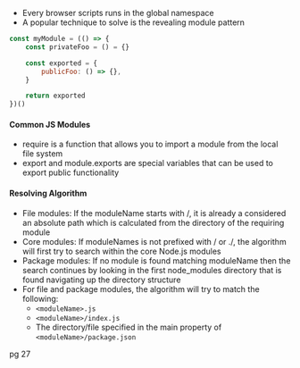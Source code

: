 - Every browser scripts runs in the global namespace
- A popular technique to solve is the revealing module pattern
```javascript
const myModule = (() => {
	const privateFoo = () = {}

	const exported = {
		publicFoo: () => {},
	}

	return exported
})()
```

#### Common JS Modules
- require is a function that allows you to import a module from the local file system
- export and module.exports are special variables that can be used to export public functionality

#### Resolving Algorithm
- File modules: If the moduleName starts with /, it is already a considered an absolute path which is calculated from the directory of the requiring module
- Core modules: If moduleNames is not prefixed with / or ./, the algorithm will first try to search within the core Node.js modules
- Package modules: If no module is found matching moduleName then the search continues by looking in the first node_modules directory that is found navigating up the directory structure
- For file and package modules, the algorithm will try to match the following:
	- `<moduleName>.js`
	- `<moduleName>/index.js`
	- The directory/file specified in the main property of `<moduleName>/package.json`

pg 27